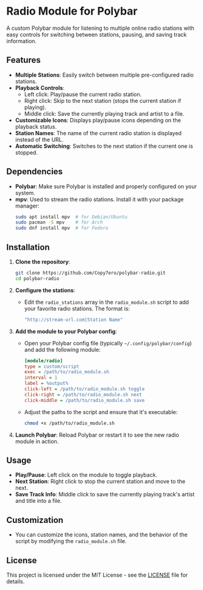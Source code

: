 
# Radio Module for Polybar

A custom Polybar module for listening to multiple online radio stations with easy controls for switching between stations, pausing, and saving track information.

## Features

- **Multiple Stations**: Easily switch between multiple pre-configured radio stations.
- **Playback Controls**: 
  - Left click: Play/pause the current radio station.
  - Right click: Skip to the next station (stops the current station if playing).
  - Middle click: Save the currently playing track and artist to a file.
- **Customizable Icons**: Displays play/pause icons depending on the playback status.
- **Station Names**: The name of the current radio station is displayed instead of the URL.
- **Automatic Switching**: Switches to the next station if the current one is stopped.

## Dependencies

- **Polybar**: Make sure Polybar is installed and properly configured on your system.
- **mpv**: Used to stream the radio stations. Install it with your package manager:
  ```bash
  sudo apt install mpv  # for Debian/Ubuntu
  sudo pacman -S mpv    # for Arch
  sudo dnf install mpv  # for Fedora
  ```

## Installation

1. **Clone the repository**:
   ```bash
   git clone https://github.com/Copy7ero/polybar-radio.git
   cd polybar-radio
   ```

2. **Configure the stations**:
   - Edit the `radio_stations` array in the `radio_module.sh` script to add your favorite radio stations. The format is:
     ```bash
     "http://stream-url.com|Station Name"
     ```

3. **Add the module to your Polybar config**:
   - Open your Polybar config file (typically `~/.config/polybar/config`) and add the following module:
     ```ini
     [module/radio]
     type = custom/script
     exec = /path/to/radio_module.sh
     interval = 1
     label = %output%
     click-left = /path/to/radio_module.sh toggle
     click-right = /path/to/radio_module.sh next
     click-middle = /path/to/radio_module.sh save
     ```
   - Adjust the paths to the script and ensure that it's executable:
     ```bash
     chmod +x /path/to/radio_module.sh
     ```

4. **Launch Polybar**:
   Reload Polybar or restart it to see the new radio module in action.

## Usage

- **Play/Pause**: Left click on the module to toggle playback.
- **Next Station**: Right click to stop the current station and move to the next.
- **Save Track Info**: Middle click to save the currently playing track's artist and title into a file.

## Customization

- You can customize the icons, station names, and the behavior of the script by modifying the `radio_module.sh` file.

## License

This project is licensed under the MIT License - see the [LICENSE](LICENSE) file for details.
